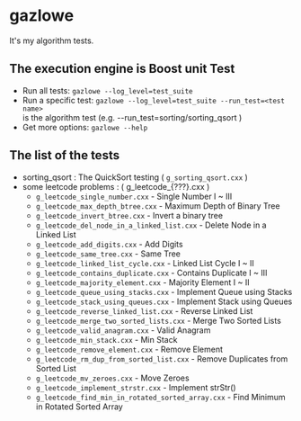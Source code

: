 # gazlowe

It's my algorithm tests.

## The execution engine is Boost unit Test

- Run all tests: `gazlowe --log_level=test_suite`
- Run a specific test: `gazlowe --log_level=test_suite --run_test=<test name>`   
  <test name> is the algorithm test (e.g. --run_test=sorting/sorting_qsort )
- Get more options: `gazlowe --help`

## The list of the tests

- sorting_qsort : The QuickSort testing ( `g_sorting_qsort.cxx` )
- some leetcode problems : ( g_leetcode_{???}.cxx )
  - `g_leetcode_single_number.cxx` - Single Number I ~ III
  - `g_leetcode_max_depth_btree.cxx` - Maximum Depth of Binary Tree
  - `g_leetcode_invert_btree.cxx` - Invert a binary tree
  - `g_leetcode_del_node_in_a_linked_list.cxx` - Delete Node in a Linked List
  - `g_leetcode_add_digits.cxx` - Add Digits
  - `g_leetcode_same_tree.cxx` - Same Tree
  - `g_leetcode_linked_list_cycle.cxx` - Linked List Cycle I ~ II
  - `g_leetcode_contains_duplicate.cxx` - Contains Duplicate I ~ III
  - `g_leetcode_majority_element.cxx` - Majority Element I ~ II
  - `g_leetcode_queue_using_stacks.cxx` - Implement Queue using Stacks
  - `g_leetcode_stack_using_queues.cxx` - Implement Stack using Queues
  - `g_leetcode_reverse_linked_list.cxx` - Reverse Linked List
  - `g_leetcode_merge_two_sorted_lists.cxx` - Merge Two Sorted Lists
  - `g_leetcode_valid_anagram.cxx` - Valid Anagram
  - `g_leetcode_min_stack.cxx` - Min Stack
  - `g_leetcode_remove_element.cxx` - Remove Element
  - `g_leetcode_rm_dup_from_sorted_list.cxx` - Remove Duplicates from Sorted List
  - `g_leetcode_mv_zeroes.cxx` - Move Zeroes
  - `g_leetcode_implement_strstr.cxx` - Implement strStr()
  - `g_leetcode_find_min_in_rotated_sorted_array.cxx` - Find Minimum in Rotated Sorted Array

